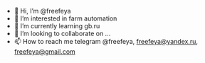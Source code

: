- 👋 Hi, I’m @freefeya
- 👀 I’m interested in farm automation
- 🌱 I’m currently learning gb.ru
- 💞️ I’m looking to collaborate on ...
- 📫 How to reach me telegram @freefeya, freefeya@yandex.ru, freefeya@gmail.com

<!---
freefeya/freefeya is a ✨ special ✨ repository because its `README.md` (this file) appears on your GitHub profile.
You can click the Preview link to take a look at your changes.
--->

